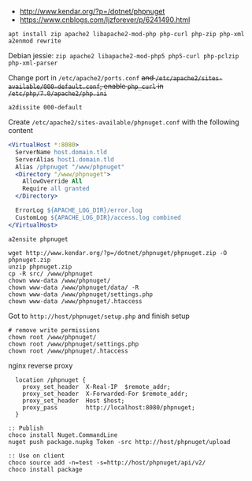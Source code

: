 * http://www.kendar.org/?p=/dotnet/phpnuget
* https://www.cnblogs.com/ljzforever/p/6241490.html

```
apt install zip apache2 libapache2-mod-php php-curl php-zip php-xml
a2enmod rewrite
```
Debian jessie: `zip apache2 libapache2-mod-php5 php5-curl php-pclzip php-xml-parser`

Change port in `/etc/apache2/ports.conf` ~~and `/etc/apache2/sites-available/000-default.conf`, enable `php_curl` in `/etc/php/7.0/apache2/php.ini`~~

```shell
a2dissite 000-default
```

Create `/etc/apache2/sites-available/phpnuget.conf` with the following content
```apache
<VirtualHost *:8080>
  ServerName host.domain.tld
  ServerAlias host1.domain.tld
  Alias /phpnuget "/www/phpnuget"
  <Directory "/www/phpnuget">
    AllowOverride All
    Require all granted
  </Directory>

  ErrorLog ${APACHE_LOG_DIR}/error.log
  CustomLog ${APACHE_LOG_DIR}/access.log combined
</VirtualHost>
```

```
a2ensite phpnuget

wget http://www.kendar.org/?p=/dotnet/phpnuget/phpnuget.zip -O phpnuget.zip
unzip phpnuget.zip
cp -R src/ /www/phpnuget
chown www-data /www/phpnuget/
chown www-data /www/phpnuget/data/ -R
chown www-data /www/phpnuget/settings.php
chown www-data /www/phpnuget/.htaccess
```

Got to `http://host/phpnuget/setup.php` and finish setup

```
# remove write permissions
chown root /www/phpnuget/
chown root /www/phpnuget/settings.php
chown root /www/phpnuget/.htaccess
```

nginx reverse proxy
```
  location /phpnuget {
    proxy_set_header  X-Real-IP  $remote_addr;
    proxy_set_header  X-Forwarded-For $remote_addr;
    proxy_set_header  Host $host;
    proxy_pass        http://localhost:8080/phpnuget;
  }
```

```batch
:: Publish
choco install Nuget.CommandLine
nuget push package.nupkg Token -src http://host/phpnuget/upload

:: Use on client
choco source add -n=test -s=http://host/phpnuget/api/v2/
choco install package
```
